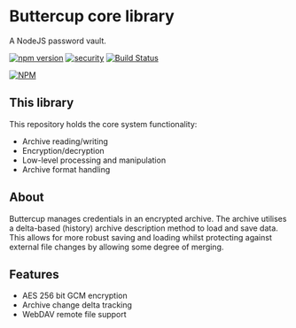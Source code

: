 # Buttercup core library

A NodeJS password vault.

[![npm version](https://badge.fury.io/js/buttercup.svg)](https://badge.fury.io/js/buttercup) [![security](https://img.shields.io/badge/Security-As%20you%20wish-green.svg)](https://www.npmjs.com/package/buttercup) [![Build Status](https://travis-ci.org/perry-mitchell/buttercup-core.svg?branch=master)](https://travis-ci.org/perry-mitchell/buttercup-core)

[![NPM](https://nodei.co/npm/buttercup.png?downloads=true&stars=true)](https://nodei.co/npm/buttercup/)

## This library

This repository holds the core system functionality:

 - Archive reading/writing
 - Encryption/decryption
 - Low-level processing and manipulation
 - Archive format handling
 
## About

Buttercup manages credentials in an encrypted archive. The archive utilises a delta-based (history) archive description method to load and save data. This allows for more robust saving and loading whilst protecting against external file changes by allowing some degree of merging.

## Features

 - AES 256 bit GCM encryption
 - Archive change delta tracking
 - WebDAV remote file support

